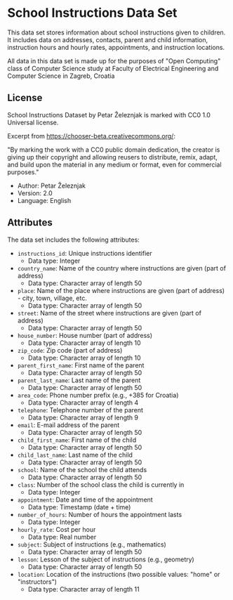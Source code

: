 # School Instructions Data Set

This data set stores information about school instructions given to children. It includes data on addresses, contacts, parent and child information, instruction hours and hourly rates, appointments, and instruction locations.

All data in this data set is made up for the purposes of "Open Computing" class of Computer Science study at Faculty of Electrical Engineering and Computer Science in Zagreb, Croatia

## License

School Instructions Dataset by Petar Železnjak is marked with CC0 1.0 Universal license.

Excerpt from https://chooser-beta.creativecommons.org/:

"By marking the work with a CC0 public domain dedication, the creator is giving up their copyright and allowing reusers to distribute, remix, adapt, and build upon the material in any medium or format, even for commercial purposes."

- Author: Petar Železnjak
- Version: 2.0
- Language: English

## Attributes

The data set includes the following attributes:

- `instructions_id`: Unique instructions identifier
  - Data type: Integer
- `country_name`: Name of the country where instructions are given (part of address)
  - Data type: Character array of length 50
- `place`: Name of the place where instructions are given (part of address) - city, town, village, etc.
  - Data type: Character array of length 50
- `street`: Name of the street where instructions are given (part of address)
  - Data type: Character array of length 50
- `house_number`: House number (part of address)
  - Data type: Character array of length 10
- `zip_code`: Zip code (part of address)
  - Data type: Character array of length 10
- `parent_first_name`: First name of the parent
  - Data type: Character array of length 50
- `parent_last_name`: Last name of the parent
  - Data type: Character array of length 50
- `area_code`: Phone number prefix (e.g., +385 for Croatia)
  - Data type: Character array of length 4
- `telephone`: Telephone number of the parent
  - Data type: Character array of length 9
- `email`: E-mail address of the parent
  - Data type: Character array of length 50
- `child_first_name`: First name of the child
  - Data type: Character array of length 50
- `child_last_name`: Last name of the child
  - Data type: Character array of length 50
- `school`: Name of the school the child attends
  - Data type: Character array of length 50
- `class`: Number of the school class the child is currently in
  - Data type: Integer
- `appointment`: Date and time of the appointment
  - Data type: Timestamp (date + time)
- `number_of_hours`: Number of hours the appointment lasts
  - Data type: Integer
- `hourly_rate`: Cost per hour
  - Data type: Real number
- `subject`: Subject of instructions (e.g., mathematics)
  - Data type: Character array of length 50
- `lesson`: Lesson of the subject of instructions (e.g., geometry)
  - Data type: Character array of length 50
- `location`: Location of the instructions (two possible values: "home" or "instructors")
  - Data type: Character array of length 11

